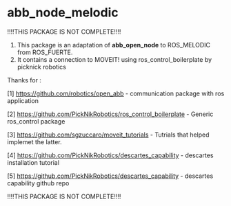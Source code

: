 # abb_node_melodic
!!!!THIS PACKAGE IS NOT COMPLETE!!!!

1. This package is an adaptation of __abb_open_node__ to ROS_MELODIC from ROS_FUERTE.
2. It contains a connection to MOVEIT! using ros_control_boilerplate by picknick robotics


Thanks for :

[1] https://github.com/robotics/open_abb - communication package with ros application

[2] https://github.com/PickNikRobotics/ros_control_boilerplate - Generic ros_control package

[3] https://github.com/sgzuccaro/moveit_tutorials - Tutrials that helped implemet the latter. 

[4] https://github.com/PickNikRobotics/descartes_capability - descartes installation tutorial

[5] https://github.com/PickNikRobotics/descartes_capability - descartes capability github repo

!!!!THIS PACKAGE IS NOT COMPLETE!!!!
